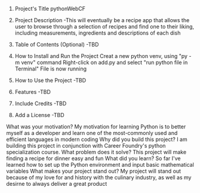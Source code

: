 
1. Project's Title
    pythonWebCF

2. Project Description 
    -This will eventually be a recipe app that allows the user to browse through a selection of recipes and find one to their liking, including measurements, ingredients and descriptions of each dish

3. Table of Contents (Optional)
    -TBD

4. How to Install and Run the Project
    Creat a new python venv, using "py -m venv" command
    Right-click on add.py and select "run python file in Terminal"
    File is now running

5. How to Use the Project
    -TBD

6. Features
    -TBD

7. Include Credits
    -TBD

8. Add a License
    -TBD



What was your motivation?
    My motivation for learning Python is to better myself as a developer and learn one of the most-commonly used and efficient languages in modern coding
Why did you build this project?
    I am building this project in conjunction with Career Foundry's python specialization course.
What problem does it solve?
    This project will make finding a recipe for dinner easy and fun
What did you learn?
    So far I've learned how to set up the Python environment and input basic mathematical variables
What makes your project stand out?
    My project will stand out because of my love for and history with the culinary industry, as well as my desirne to always deliver a great product